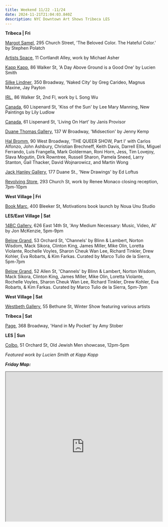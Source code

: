 ```yaml
---
title: Weekend 11/22 -11/24
date: 2024-11-21T21:04:03.840Z
description: NYC Downtown Art Shows Tribeca LES
---
```

**T﻿ribeca | Fri**

[Margot Samel](https://www.margotsamel.com/exhibition/the-beloved-color-the-hateful-color/), 295 Church Street, 'The Beloved Color. The Hateful Color.' by Stephen Polatch

[Artists Space](https://artistsspace.org/exhibitions/michael-asher), 11 Cortlandt Alley, work by Michael Asher

[Kapp Kapp](https://www.kappkapp.com/exhibitions/a-day-above-ground-is-a-good-one), 86 Walker St, 'A Day Above Ground is a Good One' by Lucien Smith

[Silke Lindner](https://www.silkelindner.com/), 350 Broadway, 'Naked City' by Greg Carideo, Magnus Maxine, Jay Payton

[I﻿RL](https://www.instagram.com/irl.nyc), 86 Walker St, 2nd Fl, work by L Song Wu

[Canada](https://www.canadanewyork.com/), 60 Lispenard St, 'Kiss of the Sun' by Lee Mary Manning, New Paintings by Lily Ludlow

[C﻿anada](https://canadanewyork.com/exhibitions/solo-exhibition-provisor), 61 Lispenard St, 'Living On Hart' by Janis Provisor

[Duane Thomas Gallery](https://www.duanethomasgallery.com/), 137 W Broadway, 'Midsection' by Jenny Kemp

[Hal Bromm](https://www.halbromm.com/), 90 West Broadway, 'THE QUEER SHOW, Part I' with Carlos Alfonzo, John Ashbury, Christian Brechneff, Keith Davis, Darrell Ellis, Miguel Ferrando, Luis Frangella, Mark Golderman, Roni Horn, Jess, Tim Lovejoy, Slava Mogutin, Dirk Rowntree, Russell Sharon, Pamela Sneed, Larry Stanton, Gail Thacker, David Wojnarowicz, and Martin Wong

[Jack Hanley Gallery](https://www.jackhanley.com/), 177 Duane St., 'New Drawings' by Ed Loftus

[Revolving Store](https://www.instagram.com/revolvingstore), 293 Church St, work by Renee Monaco closing reception, 7pm-10pm

**W﻿est Village | Fri**

[Book Marc](https://www.instagram.com/thebookmarc), 400 Bleeker St, Motivations book launch by Noua Unu Studio

**L﻿ES/E﻿ast Village | Sat**

[14BC Gallery](https://www.instagram.com/14bcgallery), 626 East 14th St, 'Any Medium Necessary: Music, Video, AI' by Jon McKenzie, 5pm-9pm

[Below Grand](https://www.belowgrandnyc.com/), 53 Orchard St, 'Channels' by Blinn & Lambert, Norton Wisdom, Mack Sikora, Clinton King, James Miller, Mike Olin, Loretta Violante, Rochelle Voyles, Sharon Cheuk Wan Lee, Richard Tinkler, Drew Kohler, Eva Robarts, & Kim Farkas. Curated by Marco Tulio de la Sierra, 5pm-7pm

[Below Grand](https://www.belowgrandnyc.com/), 52 Allen St, 'Channels' by Blinn & Lambert, Norton Wisdom, Mack Sikora, Clinton King, James Miller, Mike Olin, Loretta Violante, Rochelle Voyles, Sharon Cheuk Wan Lee, Richard Tinkler, Drew Kohler, Eva Robarts, & Kim Farkas. Curated by Marco Tulio de la Sierra, 5pm-7pm

**W﻿est Village | Sat**

[Westbeth Gallery](https://westbeth.org/event/westbeth-visual-artists-winter-show-2024/), 55 Bethune St, Winter Show featuring various artists

**T﻿ribeca | Sat**

[P﻿age](https://www.page-nyc.com/), 368 Broadway, 'Hand in My Pocket' by Amy Stober

**L﻿ES | Sun**

[Colbo](https://www.instagram.com/colbo.nyc), 51 Orchard St, Old Jewish Men showcase, 12pm-5pm

*F﻿eatured work by Lucien Smith at Kapp Kapp*

***F﻿riday Map:***

<iframe src="https://www.google.com/maps/d/u/1/embed?mid=1jCEbAJpl8Dkh1cRlvfILQf2k0d42w0M&ehbc=2E312F" width="100%" height="480"></iframe>